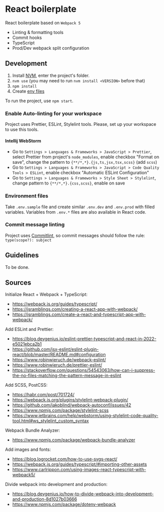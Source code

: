 # React boilerplate

React boilerplate based on `Webpack 5`
- Linting & formatting tools
- Commit hooks
- TypeScript
- Prod/Dev webpack split configuration


## Development

1. Install [NVM](https://github.com/nvm-sh/nvm), enter the project's folder.
2. `nvm use` (you may need to run `nvm install <VERSION>` before that)
3. `npm install`
4. Create [env files](#environment-files)

To run the project, use `npm start`.

### Enable Auto-linting for your workspace
Project uses Prettier, ESLint, Stylelint tools. Please, set up your workspace to use this tools.

#### Intellij WebStorm

- Go to `Settings > Languages & Frameworks > JavaScript > Prettier`, select Prettier from project's `node_modules`, enable checkbox "Format on save", change the pattern to `{**/*,*}.{js,ts,jsx,tsx,scss}` (add `scss`)
- Go to `Settings > Languages & Frameworks > JavaScript > Code Quality Tools > ESLint`, enable checkbox "Automatic ESLint Configuration"
- Go to `Settings > Languages & Frameworks > Style Sheet > Stylelint`, change pattern to `{**/*,*}.{css,scss}`, enable on save

### Environment files

Take `.env.sample` file and create similar `.env.dev` and `.env.prod` with filled variables.
Variables from `.env.*` files are also available in React code.

### Commit message linting

Project uses [Commitlint](https://github.com/conventional-changelog/commitlint/#what-is-commitlint), so commit messages should follow the rule: `type(scope?): subject`

## Guidelines
To be done.

## Sources

Initialize React + Webpack + TypeScript:
- https://webpack.js.org/guides/typescript/
- https://jsramblings.com/creating-a-react-app-with-webpack/
- https://jsramblings.com/create-a-react-and-typescript-app-with-webpack/

Add ESLint and Prettier:
- https://blog.devgenius.io/eslint-prettier-typescript-and-react-in-2022-e5021ebca2b1
- https://github.com/jsx-eslint/eslint-plugin-react/blob/master/README.md#configuration
- https://www.robinwieruch.de/webpack-eslint/
- https://www.robinwieruch.de/prettier-eslint/
- https://stackoverflow.com/questions/54543063/how-can-i-suppress-the-no-files-matching-the-pattern-message-in-eslint

Add SCSS, PostCSS:
- https://habr.com/post/701724/
- https://webpack.js.org/plugins/stylelint-webpack-plugin/
- https://github.com/jakoblind/webpack-autoconf/issues/42
- https://www.npmjs.com/package/stylelint-scss
- https://www.jetbrains.com/help/webstorm/using-stylelint-code-quality-tool.html#ws_stylelint_custom_syntax

Webpack Bundle Analyzer:
- https://www.npmjs.com/package/webpack-bundle-analyzer

Add images and fonts:
- https://blog.logrocket.com/how-to-use-svgs-react/
- https://webpack.js.org/guides/typescript/#importing-other-assets
- https://www.carlrippon.com/using-images-react-typescript-with-webpack5/

Divide webpack into development and production:
- https://blog.devgenius.io/how-to-divide-webpack-into-development-and-production-8d1027b03666
- https://www.npmjs.com/package/dotenv-webpack